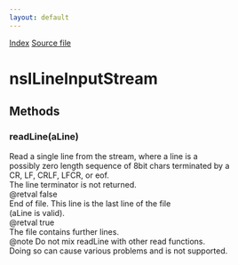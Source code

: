 ```yaml
---
layout: default
---
```

<div id='links'><a href="../index.html">Index</a>
<a href="http://dxr.mozilla.org/mozilla-central/source/xpcom/io/nsILineInputStream.idl">Source file</a>
</div>

# nsILineInputStream #

## Methods ##

### readLine(aLine) ###
  
Read a single line from the stream, where a line is a   
possibly zero length sequence of 8bit chars terminated by a  
CR, LF, CRLF, LFCR, or eof.  
The line terminator is not returned.  
@retval false  
        End of file. This line is the last line of the file  
        (aLine is valid).  
@retval true  
        The file contains further lines.  
@note Do not mix readLine with other read functions.  
      Doing so can cause various problems and is not supported.  
  
